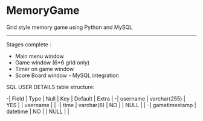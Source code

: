 # MemoryGame
Grid style memory game using Python and MySQL

-----------------------------------------------------------------------------------------------------------------------------------------
Stages complete :
- Main menu window
- Game window (6*6 grid only)
- Timer on game window
- Score Board window - MySQL integration

SQL USER DETAILS table structure:

-| Field         | Type         | Null | Key | Default  | Extra |
-| username      | varchar(255) | YES  |     | username |       |
-| time          | varchar(6)   | NO   |     | NULL     |       |
-| gametimestamp | datetime     | NO   |     | NULL     |       |

